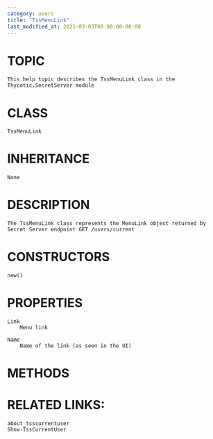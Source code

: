 ```yaml
---
category: users
title: "TssMenuLink"
last_modified_at: 2021-03-03T00:00:00-00:00
---
```


# TOPIC
    This help topic describes the TssMenuLink class in the Thycotic.SecretServer module

# CLASS
    TssMenuLink

# INHERITANCE
    None

# DESCRIPTION
    The TssMenuLink class represents the MenuLink object returned by Secret Server endpoint GET /users/current

# CONSTRUCTORS
    new()

# PROPERTIES
    Link
        Menu link

    Name
        Name of the link (as seen in the UI)

# METHODS

# RELATED LINKS:
    about_tsscurrentuser
    Show-TssCurrentUser